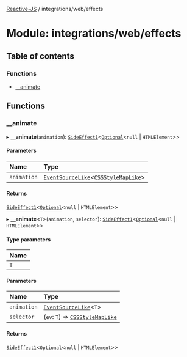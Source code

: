 [Reactive-JS](../README.md) / integrations/web/effects

# Module: integrations/web/effects

## Table of contents

### Functions

- [\_\_animate](integrations_web_effects.md#__animate)

## Functions

### \_\_animate

▸ **__animate**(`animation`): [`SideEffect1`](functions.md#sideeffect1)\<[`Optional`](functions.md#optional)\<``null`` \| `HTMLElement`\>\>

#### Parameters

| Name | Type |
| :------ | :------ |
| `animation` | [`EventSourceLike`](../interfaces/events.EventSourceLike.md)\<[`CSSStyleMapLike`](../interfaces/integrations_web.CSSStyleMapLike.md)\> |

#### Returns

[`SideEffect1`](functions.md#sideeffect1)\<[`Optional`](functions.md#optional)\<``null`` \| `HTMLElement`\>\>

▸ **__animate**\<`T`\>(`animation`, `selector`): [`SideEffect1`](functions.md#sideeffect1)\<[`Optional`](functions.md#optional)\<``null`` \| `HTMLElement`\>\>

#### Type parameters

| Name |
| :------ |
| `T` |

#### Parameters

| Name | Type |
| :------ | :------ |
| `animation` | [`EventSourceLike`](../interfaces/events.EventSourceLike.md)\<`T`\> |
| `selector` | (`ev`: `T`) => [`CSSStyleMapLike`](../interfaces/integrations_web.CSSStyleMapLike.md) |

#### Returns

[`SideEffect1`](functions.md#sideeffect1)\<[`Optional`](functions.md#optional)\<``null`` \| `HTMLElement`\>\>
